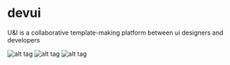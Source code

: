 # devui
U&amp;I is a collaborative template-making platform between ui designers and developers

![alt tag](https://i.imgur.com/BLIC7sV.png "1")
![alt tag](https://i.imgur.com/oOTJi2u.jpg "2")
![alt tag](https://i.imgur.com/8LrKkJW.png "3")
